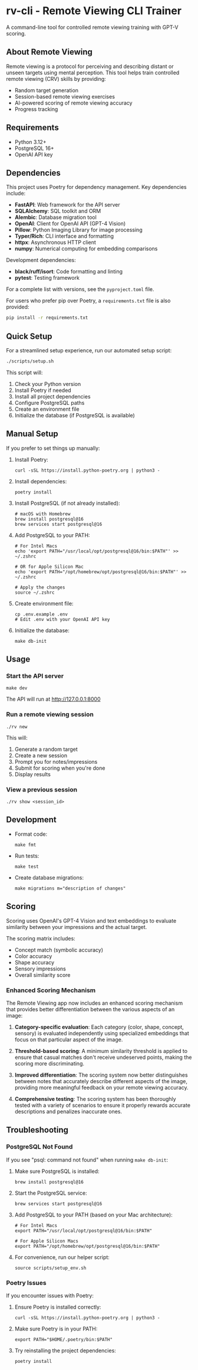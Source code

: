 # rv-cli - Remote Viewing CLI Trainer

A command-line tool for controlled remote viewing training with GPT-V scoring.

## About Remote Viewing

Remote viewing is a protocol for perceiving and describing distant or unseen targets using mental perception. This tool helps train controlled remote viewing (CRV) skills by providing:

- Random target generation
- Session-based remote viewing exercises
- AI-powered scoring of remote viewing accuracy
- Progress tracking

## Requirements

- Python 3.12+
- PostgreSQL 16+
- OpenAI API key

## Dependencies

This project uses Poetry for dependency management. Key dependencies include:

- **FastAPI**: Web framework for the API server
- **SQLAlchemy**: SQL toolkit and ORM
- **Alembic**: Database migration tool
- **OpenAI**: Client for OpenAI API (GPT-4 Vision)
- **Pillow**: Python Imaging Library for image processing
- **Typer/Rich**: CLI interface and formatting
- **httpx**: Asynchronous HTTP client
- **numpy**: Numerical computing for embedding comparisons

Development dependencies:
- **black/ruff/isort**: Code formatting and linting
- **pytest**: Testing framework

For a complete list with versions, see the `pyproject.toml` file.

For users who prefer pip over Poetry, a `requirements.txt` file is also provided:
```bash
pip install -r requirements.txt
```

## Quick Setup

For a streamlined setup experience, run our automated setup script:

```bash
./scripts/setup.sh
```

This script will:
1. Check your Python version
2. Install Poetry if needed
3. Install all project dependencies
4. Configure PostgreSQL paths
5. Create an environment file
6. Initialize the database (if PostgreSQL is available)

## Manual Setup

If you prefer to set things up manually:

1. Install Poetry:
   ```
   curl -sSL https://install.python-poetry.org | python3 -
   ```

2. Install dependencies:
   ```
   poetry install
   ```

3. Install PostgreSQL (if not already installed):
   ```
   # macOS with Homebrew
   brew install postgresql@16
   brew services start postgresql@16
   ```

4. Add PostgreSQL to your PATH:
   ```
   # For Intel Macs
   echo 'export PATH="/usr/local/opt/postgresql@16/bin:$PATH"' >> ~/.zshrc
   
   # OR for Apple Silicon Mac
   echo 'export PATH="/opt/homebrew/opt/postgresql@16/bin:$PATH"' >> ~/.zshrc
   
   # Apply the changes
   source ~/.zshrc
   ```

5. Create environment file:
   ```
   cp .env.example .env
   # Edit .env with your OpenAI API key
   ```

6. Initialize the database:
   ```
   make db-init
   ```

## Usage

### Start the API server

```
make dev
```

The API will run at http://127.0.0.1:8000

### Run a remote viewing session

```
./rv new
```

This will:
1. Generate a random target
2. Create a new session
3. Prompt you for notes/impressions
4. Submit for scoring when you're done
5. Display results

### View a previous session

```
./rv show <session_id>
```

## Development

- Format code:
   ```
   make fmt
   ```

- Run tests:
   ```
   make test
   ```

- Create database migrations:
   ```
   make migrations m="description of changes"
   ```

## Scoring

Scoring uses OpenAI's GPT-4 Vision and text embeddings to evaluate similarity between your impressions and the actual target.

The scoring matrix includes:
- Concept match (symbolic accuracy)
- Color accuracy
- Shape accuracy
- Sensory impressions
- Overall similarity score

### Enhanced Scoring Mechanism

The Remote Viewing app now includes an enhanced scoring mechanism that provides better differentiation between the various aspects of an image:

1. **Category-specific evaluation**: Each category (color, shape, concept, sensory) is evaluated independently using specialized embeddings that focus on that particular aspect of the image.

2. **Threshold-based scoring**: A minimum similarity threshold is applied to ensure that casual matches don't receive undeserved points, making the scoring more discriminating.

3. **Improved differentiation**: The scoring system now better distinguishes between notes that accurately describe different aspects of the image, providing more meaningful feedback on your remote viewing accuracy.

4. **Comprehensive testing**: The scoring system has been thoroughly tested with a variety of scenarios to ensure it properly rewards accurate descriptions and penalizes inaccurate ones.

## Troubleshooting

### PostgreSQL Not Found

If you see "psql: command not found" when running `make db-init`:

1. Make sure PostgreSQL is installed:
   ```
   brew install postgresql@16
   ```
2. Start the PostgreSQL service:
   ```
   brew services start postgresql@16
   ```
3. Add PostgreSQL to your PATH (based on your Mac architecture):
   ```
   # For Intel Macs
   export PATH="/usr/local/opt/postgresql@16/bin:$PATH"
   
   # For Apple Silicon Macs
   export PATH="/opt/homebrew/opt/postgresql@16/bin:$PATH"
   ```
4. For convenience, run our helper script:
   ```
   source scripts/setup_env.sh
   ```
   
### Poetry Issues

If you encounter issues with Poetry:

1. Ensure Poetry is installed correctly:
   ```
   curl -sSL https://install.python-poetry.org | python3 -
   ```

2. Make sure Poetry is in your PATH:
   ```
   export PATH="$HOME/.poetry/bin:$PATH"
   ```

3. Try reinstalling the project dependencies:
   ```
   poetry install
   ``` 